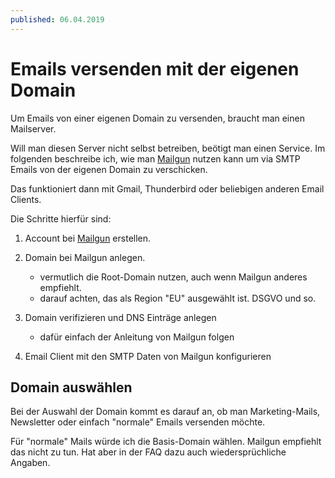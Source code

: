 ```yaml
---
published: 06.04.2019
---
```


# Emails versenden mit der eigenen Domain

Um Emails von einer eigenen Domain zu versenden, braucht man einen Mailserver.

Will man diesen Server nicht selbst betreiben, beötigt man einen Service. Im folgenden beschreibe ich, wie man [Mailgun](https://mailgun.com) nutzen kann um via SMTP Emails von der eigenen Domain zu verschicken.

Das funktioniert dann mit Gmail, Thunderbird oder beliebigen anderen Email Clients.

Die Schritte hierfür sind:

1. Account bei [Mailgun](https://mailgun.com) erstellen.
2. Domain bei Mailgun anlegen.
   - vermutlich die Root-Domain nutzen, auch wenn Mailgun anderes empfiehlt.
   - darauf achten, das als Region "EU" ausgewählt ist. DSGVO und so.
3. Domain verifizieren und DNS Einträge anlegen

   - dafür einfach der Anleitung von Mailgun folgen

4. Email Client mit den SMTP Daten von Mailgun konfigurieren

## Domain auswählen

Bei der Auswahl der Domain kommt es darauf an, ob man Marketing-Mails, Newsletter oder einfach "normale" Emails versenden möchte.

Für "normale" Mails würde ich die Basis-Domain wählen. Mailgun empfiehlt das nicht zu tun. Hat aber in der FAQ dazu auch wiedersprüchliche Angaben.
